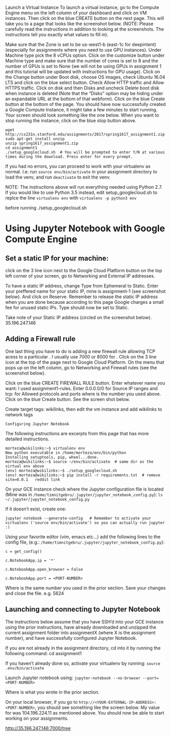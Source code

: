
Launch a Virtual Instance
To launch a virtual instance, go to the Compute Engine menu on the left column of your dashboard and click on VM instances. Then click on the blue CREATE button on the next page. This will take you to a page that looks like the screenshot below. (NOTE: Please carefully read the instructions in addition to looking at the screenshots. The instructions tell you exactly what values to fill in).

Make sure that the Zone is set to be us-west1-b (east-1c for deepintent) (especially for assignments where you need to use GPU instances). Under Machine type pick the 8 vCPUs option. Click on the customize button under Machine type and make sure that the number of cores is set to 8 and the number of GPUs is set to None (we will not be using GPUs in assignment 1 and this tutorial will be updated with instructions for GPU usage). Click on the Change button under Boot disk, choose OS images, check Ubuntu 16.04 LTS and click on the blue select button. Check Allow HTTP traffic and Allow HTTPS traffic. Click on disk and then Disks and uncheck Delete boot disk when instance is deleted (Note that the “Disks” option may be hiding under an expandable URL at the bottom of that webform). Click on the blue Create button at the bottom of the page. You should have now successfully created a Google Compute Instance, it might take a few minutes to start running. Your screen should look something like the one below. When you want to stop running the instance, click on the blue stop button above.

```
wget http://cs231n.stanford.edu/assignments/2017/spring1617_assignment1.zip
sudo apt-get install unzip
unzip spring1617_assignment1.zip
cd assignment1 
./setup_googlecloud.sh  # You will be prompted to enter Y/N at various times during the download. Press enter for every prompt.
```

If you had no errors, you can proceed to work with your virtualenv as normal. I.e. run
`source env/bin/activate`
in your assignment directory to load the venv, and run
`deactivate`
to exit the venv.

NOTE: The instructions above will run everything needed using Python 2.7. If you would like to use Python 3.5 instead, edit setup_googlecloud.sh to replce the line
`virtualenv env`
with
`virtualenv -p python3 env`


before running
./setup_googlecloud.sh


# Using Jupyter Notebook with Google Compute Engine

## Set a static IP for your machine: 

click on the 3 line icon next to the Google Cloud Platform button on the top left corner of your screen, go to Networking and External IP addresses. 

To have a static IP address, change Type from Ephemeral to Static. Enter your preffered name for your static IP, mine is assignment-1 (see screenshot below). And click on Reserve. Remember to release the static IP address when you are done because according to this page Google charges a small fee for unused static IPs. Type should now be set to Static.

Take note of your Static IP address (circled on the screenshot below).   35.196.247.146

## Adding a Firewall rule
One last thing you have to do is adding a new firewall rule allowing TCP acess to a particular <PORT-NUMBER>. I usually use 7000 or 8000 for <PORT-NUMBER>. Click on the 3 line icon at the top of the page next to Google Cloud Platform. On the menu that pops up on the left column, go to Networking and Firewall rules (see the screenshot below).
  
Click on the blue CREATE FIREWALL RULE button. Enter whatever name you want: I used assignment1-rules. Enter 0.0.0.0/0 for Source IP ranges and tcp:<PORT-NUMBER> for Allowed protocols and ports where <PORT-NUMBER> is the number you used above. Click on the blue Create button. See the screen shot below. 

Create target tags: wikilinks, then edit the vm instance and add wikilinks to network tags

```
Configuring Jupyter Notebook
```

The following instructions are excerpts from this page that has more detailed instructions.
```
morteza@wikilinks:~$ virtualenv env
New python executable in /home/morteza/env/bin/python
Installing setuptools, pip, wheel...done.
morteza@wikilinks:~$ source ~/env/bin/activate  # same dir as the virtual env above
(env) morteza@wikilinks:~$ ./setup_googlecloud.sh
(env) morteza@wikilinks:~$ pip install -r requirements.txt  # remove site=0.0.1   reddit link
```

On your GCE instance check where the Jupyter configuration file is located (Mine was in `/home/timnitgebru/.jupyter/jupyter_notebook_config.py`):
`ls ~/.jupyter/jupyter_notebook_config.py`

If it doesn’t exist, create one:
```
jupyter notebook --generate-config   # Remember to activate your virtualenv ('source env/bin/activate') so you can actually run jupyter :)
```

Using your favorite editor (vim, emacs etc…) add the following lines to the config file, (e.g.: `/home/timnitgebru/.jupyter/jupyter_notebook_config.py`):
```
c = get_config()

c.NotebookApp.ip = '*'

c.NotebookApp.open_browser = False

c.NotebookApp.port = <PORT-NUMBER>
```

Where <PORT-NUMBER> is the same number you used in the prior section. Save your changes and close the file. e.g. 5624


## Launching and connecting to Jupyter Notebook

The instructions below assume that you have SSH’d into your GCE instance using the prior instructions, have already downloaded and unzipped the current assignment folder into assignmentX (where X is the assignment number), and have successfully configured Jupyter Notebook.

If you are not already in the assignment directory, cd into it by running the following command:
cd assignment1 


If you haven’t already done so, activate your virtualenv by running:
`source .env/bin/activate`

Launch Jupyter notebook using:
`jupyter-notebook --no-browser --port=<PORT-NUMBER>`


Where <PORT-NUMBER> is what you wrote in the prior section.
  
On your local browser, if you go to `http://<YOUR-EXTERNAL-IP-ADDRESS>:<PORT-NUMBER>`, you should see something like the screen below. My value for <YOUR-EXTERNAL-IP-ADDRESS> was 104.196.224.11 as mentioned above. You should now be able to start working on your assignments.


http://35.196.247.146:7000/tree

